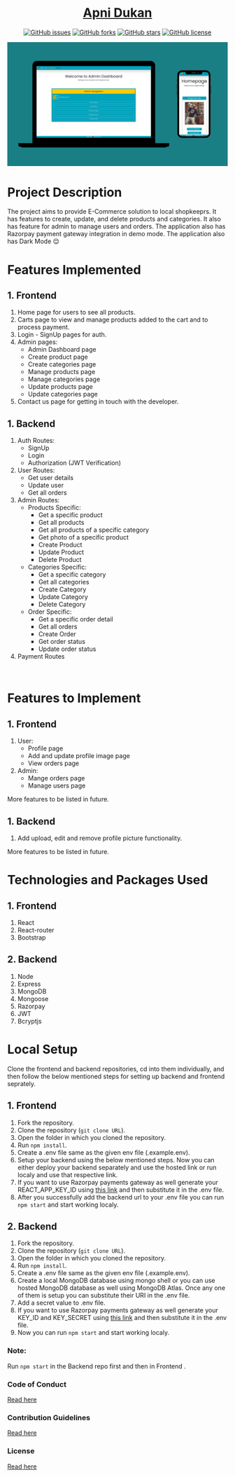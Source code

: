 <div align="center">

# [Apni Dukan](apni-dukan.jainkunal.me)

[![GitHub issues](https://img.shields.io/github/issues/kunaljain0212/Apni-Dukan-Backend?style=for-the-badge)](https://github.com/kunaljain0212/Apni-Dukan-Backend/issues) [![GitHub forks](https://img.shields.io/github/forks/kunaljain0212/Apni-Dukan-Backend?style=for-the-badge)](https://github.com/kunaljain0212/Apni-Dukan-Backend/network) [![GitHub stars](https://img.shields.io/github/stars/kunaljain0212/Apni-Dukan-Backend?style=for-the-badge)](https://github.com/kunaljain0212/Apni-Dukan-Backend/stargazers) [![GitHub license](https://img.shields.io/github/license/kunaljain0212/Apni-Dukan-Backend?style=for-the-badge)](https://github.com/kunaljain0212/Apni-Dukan-Backend/blob/master/LICENSE)

<img src="./public/images/1.png">

</div>

# Project Description

The project aims to provide E-Commerce solution to local shopkeeprs. It has features to create, update, and delete products and categories. It also has feature for admin to manage users and orders. The application also has Razorpay payment gateway integration in demo mode.
The application also has Dark Mode :relieved:

# Features Implemented

## 1. Frontend

1. Home page for users to see all products.
2. Carts page to view and manage products added to the cart and to process payment.
3. Login - SignUp pages for auth.
4. Admin pages:
   - Admin Dashboard page
   - Create product page
   - Create categories page
   - Manage products page
   - Manage categories page
   - Update products page
   - Update categories page
5. Contact us page for getting in touch with the developer.

## 1. Backend

1. Auth Routes:
   - SignUp
   - Login
   - Authorization (JWT Verification)
2. User Routes:
   - Get user details
   - Update user
   - Get all orders
3. Admin Routes:
   - Products Specific:
     - Get a specific product
     - Get all products
     - Get all products of a specific category
     - Get photo of a specific product
     - Create Product
     - Update Product
     - Delete Product
   - Categories Specific:
     - Get a specific category
     - Get all categories
     - Create Category
     - Update Category
     - Delete Category
   - Order Specific:
     - Get a specific order detail
     - Get all orders
     - Create Order
     - Get order status
     - Update order status
4. Payment Routes

<br/>

# Features to Implement

## 1. Frontend

1. User:
   - Profile page
   - Add and update profile image page
   - View orders page
2. Admin:
   - Mange orders page
   - Manage users page

More features to be listed in future.

## 1. Backend

1. Add upload, edit and remove profile picture functionality.

More features to be listed in future.

# Technologies and Packages Used

## 1. Frontend

1. React
2. React-router
3. Bootstrap

## 2. Backend

1. Node
2. Express
3. MongoDB
4. Mongoose
5. Razorpay
6. JWT
7. Bcryptjs

# Local Setup

Clone the frontend and backend repositories, cd into them individually, and then follow the below mentioned steps for setting up backend and frontend seprately.

## 1. Frontend

1. Fork the repository.
2. Clone the repository (`git clone URL`).
3. Open the folder in which you cloned the repository.
4. Run `npm install`.
5. Create a .env file same as the given env file (.example.env).
6. Setup your backend using the below mentioned steps. Now you can either deploy your backend separately and use the hosted link or run localy and use that respective link.
7. If you want to use Razorpay payments gateway as well generate your REACT_APP_KEY_ID using [this link](https://razorpay.com/docs/payment-gateway/dashboard-guide/settings/api-keys/) and then substitute it in the .env file.
8. After you successfully add the backend url to your .env file you can run `npm start` and start working localy.

## 2. Backend

1. Fork the repository.
2. Clone the repository (`git clone URL`).
3. Open the folder in which you cloned the repository.
4. Run `npm install`.
5. Create a .env file same as the given env file (.example.env).
6. Create a local MongoDB database using mongo shell or you can use hosted MongoDB database as well using MongoDB Atlas. Once any one of them is setup you can substitute their URI in the .env file.
7. Add a secret value to .env file.
8. If you want to use Razorpay payments gateway as well generate your KEY_ID and KEY_SECRET using [this link](https://razorpay.com/docs/payment-gateway/dashboard-guide/settings/api-keys/) and then substitute it in the .env file.
9. Now you can run `npm start` and start working localy.

### Note:

Run `npm start` in the Backend repo first and then in Frontend .

### Code of Conduct

[Read here](https://github.com/kunaljain0212/Apni-Dukan-Backend/blob/master/CODE_OF_CONDUCT.md)

### Contribution Guidelines

[Read here](https://github.com/kunaljain0212/Apni-Dukan-Backend/blob/master/CONTRIBUTION.md)

### License

[Read here](https://github.com/kunaljain0212/Apni-Dukan-Backend/blob/master/LICENSE)
